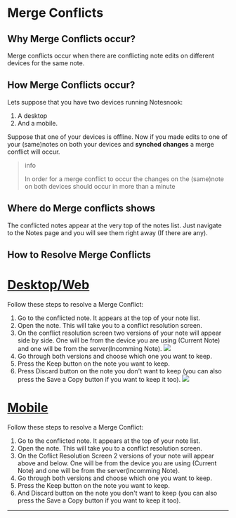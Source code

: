 # Merge Conflicts

## Why Merge Conflicts occur?
Merge conflicts occur when there are conflicting note edits on different devices for the same note. 

## How Merge Conflicts occur?
Lets suppose that you have two devices running Notesnook:

1. A desktop
2. And a mobile.

Suppose that one of your devices is offline. Now if you made edits to one of your (same)notes on both your devices and **synched changes** a merge conflict will occur.

> info
>
> In order  for a merge conflict to occur the changes on the (same)note on both devices should occur in more than a minute

## Where do Merge conflicts shows
The conflicted notes appear at the very top of the notes list. Just navigate to the Notes page and you will see them right away (If there are any).

## How to Resolve Merge Conflicts

# [Desktop/Web](#/tab/web)
Follow these steps to resolve a Merge Conflict:

1. Go to the conflicted note. It appears at the top of your note list.
2. Open the note. This will take you to a conflict resolution screen.
3. On the conflict resolution screen two versions of your note will appear side by side. One will be from the device you are using (Current Note) and one will be from the server(Incomming Note).
![](https://github.com/user-attachments/assets/7790bcd3-e87f-4a5e-a8e6-3fba1b3f3ab3)
5. Go through both versions and choose which one you want to keep.
6. Press the Keep button on the note you want to keep.
7. Press Discard button on the note you don't want to keep (you can also press the Save a Copy button if you want to keep it too).
 ![](https://github.com/user-attachments/assets/58558f0e-6bf1-486d-a183-702dba54dcaf)

# [Mobile](#/tab/mobile)
Follow these steps to resolve a Merge Conflict:

1. Go to the conflicted note. It appears at the top of your note list.
2. Open the note. This will take you to a conflict resolution screen.
3. On the Coflict Resolution Screen 2 versions of your note will appear above and below. One will be from the device you are using (Current Note) and one will be from the server(Incomming Note).
5. Go through both versions and choose which one you want to keep.
6. Press the Keep button on the note you want to keep.
7. And Discard button on the note you don't want to keep (you can also press the Save a Copy button if you want to keep it too).
---
